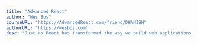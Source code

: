 ```yaml
---
title: "Advanced React"
author: "Wes Bos"
courseURL: "https://AdvancedReact.com/friend/DHANISH"
authorURL: "https://wesbos.com"
desc: "Just as React has transformed the way we build web applications, GraphQL is changing how we build APIs to query and mutate data. With a focus on modern JavaScript and real world application, this course is a start-to-finish way to learn Full Stack Advanced React, GraphQL, Node.js and friends."
---
```

